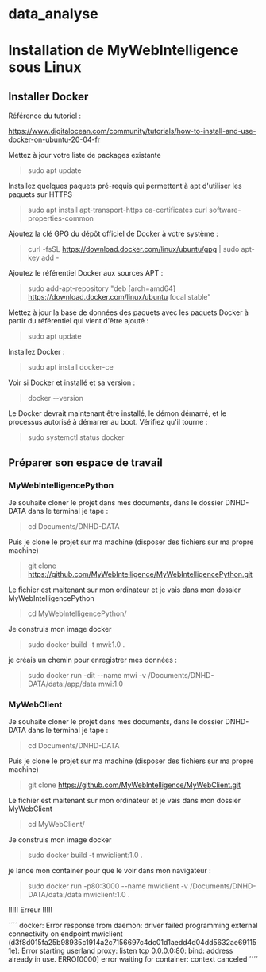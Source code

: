 # data_analyse

# Installation de MyWebIntelligence sous Linux 

## Installer Docker

Référence du tutoriel : 

https://www.digitalocean.com/community/tutorials/how-to-install-and-use-docker-on-ubuntu-20-04-fr

Mettez à jour votre liste de packages existante 

> sudo apt update

Installez quelques paquets pré-requis qui permettent à apt d'utiliser les paquets sur HTTPS 

> sudo apt install apt-transport-https ca-certificates curl software-properties-common

Ajoutez la clé GPG du dépôt officiel de Docker à votre système :

> curl -fsSL https://download.docker.com/linux/ubuntu/gpg | sudo apt-key add -

Ajoutez le référentiel Docker aux sources APT :

> sudo add-apt-repository "deb [arch=amd64] https://download.docker.com/linux/ubuntu focal stable"

Mettez à jour la base de données des paquets avec les paquets Docker à partir du référentiel qui vient d'être ajouté :

> sudo apt update

Installez Docker :

> sudo apt install docker-ce

Voir si Docker et installé et sa version : 

> docker --version

Le Docker devrait maintenant être installé, le démon démarré, et le processus autorisé à démarrer au boot. Vérifiez qu'il tourne :

> sudo systemctl status docker

## Préparer son espace de travail 

### MyWebIntelligencePython 

Je souhaite cloner le projet dans mes documents, dans le dossier DNHD-DATA dans le terminal je tape :

> cd Documents/DNHD-DATA

Puis je clone le projet sur ma machine (disposer des fichiers sur ma propre machine)

> git clone https://github.com/MyWebIntelligence/MyWebIntelligencePython.git

Le fichier est maitenant sur mon ordinateur et je vais dans mon dossier MyWebIntelligencePython

> cd MyWebIntelligencePython/

Je construis mon image docker 

> sudo docker build -t mwi:1.0 .

je créais un chemin pour enregistrer mes données : 

> sudo docker run -dit --name mwi -v /Documents/DNHD-DATA/data:/app/data mwi:1.0

### MyWebClient 

Je souhaite cloner le projet dans mes documents, dans le dossier DNHD-DATA dans le terminal je tape :

> cd Documents/DNHD-DATA

Puis je clone le projet sur ma machine (disposer des fichiers sur ma propre machine)

> git clone https://github.com/MyWebIntelligence/MyWebClient.git

Le fichier est maitenant sur mon ordinateur et je vais dans mon dossier MyWebClient

> cd MyWebClient/

Je construis mon image docker 

> sudo docker build -t mwiclient:1.0 .

je lance mon container pour que le voir dans mon navigateur :

> sudo docker run -p80:3000 --name mwiclient -v /Documents/DNHD-DATA/data:/data mwiclient:1.0 .


!!!!! Erreur !!!!!


´´´´
 docker: Error response from daemon: driver failed programming external connectivity on endpoint mwiclient (d3f8d015fa25b98935c1914a2c7156697c4dc01d1aedd4d04dd5632ae691151e): Error starting userland proxy: listen tcp 0.0.0.0:80: bind: address already in use.
ERRO[0000] error waiting for container: context canceled 
´´´´












